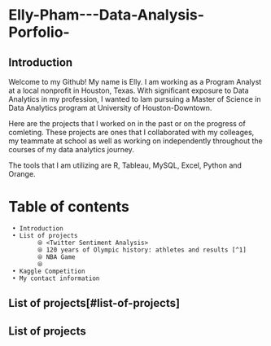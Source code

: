 # Elly-Pham---Data-Analysis-Porfolio-

## Introduction 
Welcome to my Github! My name is Elly. I am working as a Program Analyst at a local nonprofit in Houston, Texas. With significant exposure to Data Analytics in my profession, I wanted to lam pursuing a Master of Science in Data Analytics program at University of Houston-Downtown. 

Here are the projects that I worked on in the past or on the progress of comleting. These projects are ones that I collaborated with my colleages, my teammate at school as well as working on independently throughout the courses of my data analytics journey. 

The tools that I am utilizing are R, Tableau, MySQL, Excel, Python and Orange. 

# Table of contents

     • Introduction
     • List of projects
            ⦾ <Twitter Sentiment Analysis>
            ⦾ 120 years of Olympic history: athletes and results [^1]
            ⦾ NBA Game
            ⦾ 
     • Kaggle Competition
     • My contact information
     
     
## List of projects[#list-of-projects]

## List of projects
